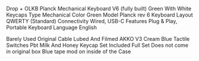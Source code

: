 Drop + OLKB Planck Mechanical Keyboard V6 (fully built) Green With White Keycaps
Type Mechanical
Color Green
Model Planck rev 6
Keyboard Layout QWERTY (Standard)
Connectivity Wired, USB-C
Features Plug & Play, Portable
Keyboard Language English

Barely Used
Original Cable
Lubed And Filmed AKKO V3 Cream Blue Tactile Switches
Pbt Milk And Honey Keycap Set Included Full Set
Does not come in original box
Blue tape mod on inside of the Case



